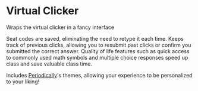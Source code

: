 # Virtual Clicker

Wraps the virtual clicker in a fancy interface

Seat codes are saved, eliminating the need to retype it each time. Keeps track of previous clicks, allowing you to resubmit past clicks or confirm you submitted the correct answer. Quality of life features such as quick access to commonly used math symbols and multiple choice responses speed up class and save valuable class time.

Includes [Periodically](https://github.com/khui0/periodically)'s themes, allowing your experience to be personalized to your liking!
